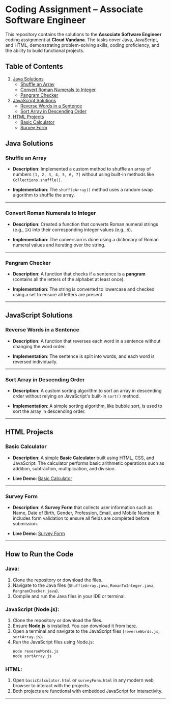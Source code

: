 # Coding Assignment – Associate Software Engineer

This repository contains the solutions to the **Associate Software Engineer** coding assignment at **Cloud Vandana**. The tasks cover Java, JavaScript, and HTML, demonstrating problem-solving skills, coding proficiency, and the ability to build functional projects.

## Table of Contents

1. [Java Solutions](#java-solutions)
   - [Shuffle an Array](#shuffle-an-array)
   - [Convert Roman Numerals to Integer](#convert-roman-numerals-to-integer)
   - [Pangram Checker](#pangram-checker)
2. [JavaScript Solutions](#javascript-solutions)
   - [Reverse Words in a Sentence](#reverse-words-in-a-sentence)
   - [Sort Array in Descending Order](#sort-array-in-descending-order)
3. [HTML Projects](#html-projects)
   - [Basic Calculator](#basic-calculator)
   - [Survey Form](#survey-form)

## Java Solutions

### Shuffle an Array
- **Description**: Implemented a custom method to shuffle an array of numbers `[1, 2, 3, 4, 5, 6, 7]` without using built-in methods like `Collections.shuffle()`.
  
- **Implementation**: The `shuffleArray()` method uses a random swap algorithm to shuffle the array.

---

### Convert Roman Numerals to Integer
- **Description**: Created a function that converts Roman numeral strings (e.g., `IX`) into their corresponding integer values (e.g., `9`).
  
- **Implementation**: The conversion is done using a dictionary of Roman numeral values and iterating over the string.

---

### Pangram Checker
- **Description**: A function that checks if a sentence is a **pangram** (contains all the letters of the alphabet at least once).
  
- **Implementation**: The string is converted to lowercase and checked using a set to ensure all letters are present.

---

## JavaScript Solutions

### Reverse Words in a Sentence
- **Description**: A function that reverses each word in a sentence without changing the word order.
  
- **Implementation**: The sentence is split into words, and each word is reversed individually.

---

### Sort Array in Descending Order
- **Description**: A custom sorting algorithm to sort an array in descending order without relying on JavaScript's built-in `sort()` method.
  
- **Implementation**: A simple sorting algorithm, like bubble sort, is used to sort the array in descending order.

---

## HTML Projects

### Basic Calculator
- **Description**: A simple **Basic Calculator** built using HTML, CSS, and JavaScript. The calculator performs basic arithmetic operations such as addition, subtraction, multiplication, and division.
  
- **Live Demo**: [Basic Calculator](https://parthasarathy27.github.io/Coding-Assignment---ASE/Html_assignment/basic%20calculator/index.html)

---

### Survey Form
- **Description**: A **Survey Form** that collects user information such as Name, Date of Birth, Gender, Profession, Email, and Mobile Number. It includes form validation to ensure all fields are completed before submission.
  
- **Live Demo**: [Survey Form](https://parthasarathy27.github.io/Coding-Assignment---ASE/Html_assignment/survey%20form/index.html)

---

## How to Run the Code

### Java:
1. Clone the repository or download the files.
2. Navigate to the Java files (`ShuffleArray.java`, `RomanToInteger.java`, `PangramChecker.java`).
3. Compile and run the Java files in your IDE or terminal.

### JavaScript (Node.js):
1. Clone the repository or download the files.
2. Ensure **Node.js** is installed. You can download it from [here](https://nodejs.org/).
3. Open a terminal and navigate to the JavaScript files (`reverseWords.js`, `sortArray.js`).
4. Run the JavaScript files using Node.js:
   ```bash
   node reverseWords.js
   node sortArray.js
   ```

### HTML:
1. Open `basicCalculator.html` or `surveyForm.html` in any modern web browser to interact with the projects.
2. Both projects are functional with embedded JavaScript for interactivity.

---
